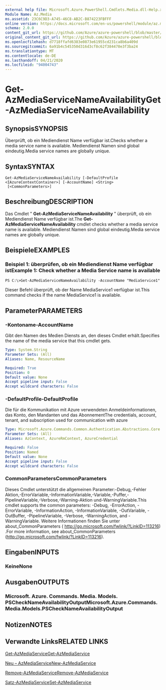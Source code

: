 ```yaml
---
external help file: Microsoft.Azure.PowerShell.Cmdlets.Media.dll-Help.xml
Module Name: Az.Media
ms.assetid: 23C6C9D3-A745-46C8-AB2C-B874223FBFFF
online version: https://docs.microsoft.com/en-us/powershell/module/az.media/get-azmediaservicenameavailability
schema: 2.0.0
content_git_url: https://github.com/Azure/azure-powershell/blob/master/src/Media/Media/help/Get-AzMediaServiceNameAvailability.md
original_content_git_url: https://github.com/Azure/azure-powershell/blob/master/src/Media/Media/help/Get-AzMediaServiceNameAvailability.md
ms.openlocfilehash: d7718ffafd6383e0873e61955cd231ca8b6a409d
ms.sourcegitcommit: 6a91b4c545350d316d3cf8c62f384478e3f3ba24
ms.translationtype: MT
ms.contentlocale: de-DE
ms.lasthandoff: 04/21/2020
ms.locfileid: "94004743"
---
```

# <span data-ttu-id="05d21-101">Get-AzMediaServiceNameAvailability</span><span class="sxs-lookup"><span data-stu-id="05d21-101">Get-AzMediaServiceNameAvailability</span></span>

## <span data-ttu-id="05d21-102">Synopsis</span><span class="sxs-lookup"><span data-stu-id="05d21-102">SYNOPSIS</span></span>
<span data-ttu-id="05d21-103">Überprüft, ob ein Mediendienst Name verfügbar ist.</span><span class="sxs-lookup"><span data-stu-id="05d21-103">Checks whether a media service name is available.</span></span>
<span data-ttu-id="05d21-104">Mediendienst Namen sind global eindeutig.</span><span class="sxs-lookup"><span data-stu-id="05d21-104">Media service names are globally unique.</span></span>

## <span data-ttu-id="05d21-105">Syntax</span><span class="sxs-lookup"><span data-stu-id="05d21-105">SYNTAX</span></span>

```
Get-AzMediaServiceNameAvailability [-DefaultProfile <IAzureContextContainer>] [-AccountName] <String>
 [<CommonParameters>]
```

## <span data-ttu-id="05d21-106">Beschreibung</span><span class="sxs-lookup"><span data-stu-id="05d21-106">DESCRIPTION</span></span>
<span data-ttu-id="05d21-107">Das Cmdlet " **Get-AzMediaServiceNameAvailability** " überprüft, ob ein Mediendienst Name verfügbar ist.</span><span class="sxs-lookup"><span data-stu-id="05d21-107">The **Get-AzMediaServiceNameAvailability** cmdlet checks whether a media service name is available.</span></span>
<span data-ttu-id="05d21-108">Mediendienst Namen sind global eindeutig.</span><span class="sxs-lookup"><span data-stu-id="05d21-108">Media service names are globally unique.</span></span>

## <span data-ttu-id="05d21-109">Beispiele</span><span class="sxs-lookup"><span data-stu-id="05d21-109">EXAMPLES</span></span>

### <span data-ttu-id="05d21-110">Beispiel 1: überprüfen, ob ein Mediendienst Name verfügbar ist</span><span class="sxs-lookup"><span data-stu-id="05d21-110">Example 1: Check whether a Media Service name is available</span></span>
```
PS C:\>Get-AzMediaServiceNameAvailability -AccountName "MediaService1"
```

<span data-ttu-id="05d21-111">Dieser Befehl überprüft, ob der Name MediaService1 verfügbar ist.</span><span class="sxs-lookup"><span data-stu-id="05d21-111">This command checks if the name MediaService1 is available.</span></span>

## <span data-ttu-id="05d21-112">Parameter</span><span class="sxs-lookup"><span data-stu-id="05d21-112">PARAMETERS</span></span>

### <span data-ttu-id="05d21-113">-Kontoname</span><span class="sxs-lookup"><span data-stu-id="05d21-113">-AccountName</span></span>
<span data-ttu-id="05d21-114">Gibt den Namen des Medien Diensts an, den dieses Cmdlet erhält.</span><span class="sxs-lookup"><span data-stu-id="05d21-114">Specifies the name of the media service that this cmdlet gets.</span></span>

```yaml
Type: System.String
Parameter Sets: (All)
Aliases: Name, ResourceName

Required: True
Position: 0
Default value: None
Accept pipeline input: False
Accept wildcard characters: False
```

### <span data-ttu-id="05d21-115">-DefaultProfile</span><span class="sxs-lookup"><span data-stu-id="05d21-115">-DefaultProfile</span></span>
<span data-ttu-id="05d21-116">Die für die Kommunikation mit Azure verwendeten Anmeldeinformationen, das Konto, den Mandanten und das Abonnement</span><span class="sxs-lookup"><span data-stu-id="05d21-116">The credentials, account, tenant, and subscription used for communication with azure</span></span>

```yaml
Type: Microsoft.Azure.Commands.Common.Authentication.Abstractions.Core.IAzureContextContainer
Parameter Sets: (All)
Aliases: AzContext, AzureRmContext, AzureCredential

Required: False
Position: Named
Default value: None
Accept pipeline input: False
Accept wildcard characters: False
```

### <span data-ttu-id="05d21-117">CommonParameters</span><span class="sxs-lookup"><span data-stu-id="05d21-117">CommonParameters</span></span>
<span data-ttu-id="05d21-118">Dieses Cmdlet unterstützt die allgemeinen Parameter:-Debug,-Fehler Aktion,-ErrorVariable,-InformationVariable,-Variable,-Puffer,-PipelineVariable,-Verbose,-Warning-Aktion und-WarningVariable.</span><span class="sxs-lookup"><span data-stu-id="05d21-118">This cmdlet supports the common parameters: -Debug, -ErrorAction, -ErrorVariable, -InformationAction, -InformationVariable, -OutVariable, -OutBuffer, -PipelineVariable, -Verbose, -WarningAction, and -WarningVariable.</span></span> <span data-ttu-id="05d21-119">Weitere Informationen finden Sie unter about_CommonParameters ( http://go.microsoft.com/fwlink/?LinkID=113216) .</span><span class="sxs-lookup"><span data-stu-id="05d21-119">For more information, see about_CommonParameters (http://go.microsoft.com/fwlink/?LinkID=113216).</span></span>

## <span data-ttu-id="05d21-120">Eingaben</span><span class="sxs-lookup"><span data-stu-id="05d21-120">INPUTS</span></span>

### <span data-ttu-id="05d21-121">Keine</span><span class="sxs-lookup"><span data-stu-id="05d21-121">None</span></span>

## <span data-ttu-id="05d21-122">Ausgaben</span><span class="sxs-lookup"><span data-stu-id="05d21-122">OUTPUTS</span></span>

### <span data-ttu-id="05d21-123">Microsoft. Azure. Commands. Media. Models. PSCheckNameAvailabilityOutput</span><span class="sxs-lookup"><span data-stu-id="05d21-123">Microsoft.Azure.Commands.Media.Models.PSCheckNameAvailabilityOutput</span></span>

## <span data-ttu-id="05d21-124">Notizen</span><span class="sxs-lookup"><span data-stu-id="05d21-124">NOTES</span></span>

## <span data-ttu-id="05d21-125">Verwandte Links</span><span class="sxs-lookup"><span data-stu-id="05d21-125">RELATED LINKS</span></span>

[<span data-ttu-id="05d21-126">Get-AzMediaService</span><span class="sxs-lookup"><span data-stu-id="05d21-126">Get-AzMediaService</span></span>](./Get-AzMediaService.md)

[<span data-ttu-id="05d21-127">Neu – AzMediaService</span><span class="sxs-lookup"><span data-stu-id="05d21-127">New-AzMediaService</span></span>](./New-AzMediaService.md)

[<span data-ttu-id="05d21-128">Remove-AzMediaService</span><span class="sxs-lookup"><span data-stu-id="05d21-128">Remove-AzMediaService</span></span>](./Remove-AzMediaService.md)

[<span data-ttu-id="05d21-129">Satz-AzMediaService</span><span class="sxs-lookup"><span data-stu-id="05d21-129">Set-AzMediaService</span></span>](./Set-AzMediaService.md)


